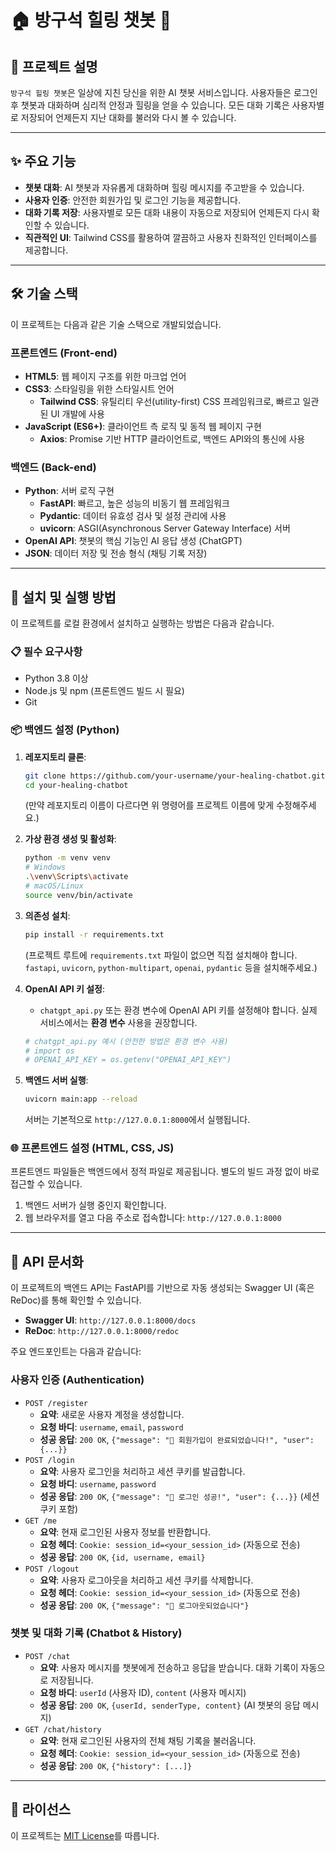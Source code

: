 # 🏠 방구석 힐링 챗봇 🤖

## 📝 프로젝트 설명

`방구석 힐링 챗봇`은 일상에 지친 당신을 위한 AI 챗봇 서비스입니다. 사용자들은 로그인 후 챗봇과 대화하며 심리적 안정과 힐링을 얻을 수 있습니다. 모든 대화 기록은 사용자별로 저장되어 언제든지 지난 대화를 불러와 다시 볼 수 있습니다.

-----

## ✨ 주요 기능

  * **챗봇 대화**: AI 챗봇과 자유롭게 대화하며 힐링 메시지를 주고받을 수 있습니다.
  * **사용자 인증**: 안전한 회원가입 및 로그인 기능을 제공합니다.
  * **대화 기록 저장**: 사용자별로 모든 대화 내용이 자동으로 저장되어 언제든지 다시 확인할 수 있습니다.
  * **직관적인 UI**: Tailwind CSS를 활용하여 깔끔하고 사용자 친화적인 인터페이스를 제공합니다.

-----

## 🛠️ 기술 스택

이 프로젝트는 다음과 같은 기술 스택으로 개발되었습니다.

### 프론트엔드 (Front-end)

  * **HTML5**: 웹 페이지 구조를 위한 마크업 언어
  * **CSS3**: 스타일링을 위한 스타일시트 언어
      * **Tailwind CSS**: 유틸리티 우선(utility-first) CSS 프레임워크로, 빠르고 일관된 UI 개발에 사용
  * **JavaScript (ES6+)**: 클라이언트 측 로직 및 동적 웹 페이지 구현
      * **Axios**: Promise 기반 HTTP 클라이언트로, 백엔드 API와의 통신에 사용

### 백엔드 (Back-end)

  * **Python**: 서버 로직 구현
      * **FastAPI**: 빠르고, 높은 성능의 비동기 웹 프레임워크
      * **Pydantic**: 데이터 유효성 검사 및 설정 관리에 사용
      * **uvicorn**: ASGI(Asynchronous Server Gateway Interface) 서버
  * **OpenAI API**: 챗봇의 핵심 기능인 AI 응답 생성 (ChatGPT)
  * **JSON**: 데이터 저장 및 전송 형식 (채팅 기록 저장)

-----

## 🚀 설치 및 실행 방법

이 프로젝트를 로컬 환경에서 설치하고 실행하는 방법은 다음과 같습니다.

### 📋 필수 요구사항

  * Python 3.8 이상
  * Node.js 및 npm (프론트엔드 빌드 시 필요)
  * Git

### 📦 백엔드 설정 (Python)

1.  **레포지토리 클론**:

    ```bash
    git clone https://github.com/your-username/your-healing-chatbot.git
    cd your-healing-chatbot
    ```

    (만약 레포지토리 이름이 다르다면 위 명령어를 프로젝트 이름에 맞게 수정해주세요.)

2.  **가상 환경 생성 및 활성화**:

    ```bash
    python -m venv venv
    # Windows
    .\venv\Scripts\activate
    # macOS/Linux
    source venv/bin/activate
    ```

3.  **의존성 설치**:

    ```bash
    pip install -r requirements.txt
    ```

    (프로젝트 루트에 `requirements.txt` 파일이 없으면 직접 설치해야 합니다. `fastapi`, `uvicorn`, `python-multipart`, `openai`, `pydantic` 등을 설치해주세요.)

4.  **OpenAI API 키 설정**:

      * `chatgpt_api.py` 또는 환경 변수에 OpenAI API 키를 설정해야 합니다. 실제 서비스에서는 **환경 변수** 사용을 권장합니다.

    <!-- end list -->

    ```python
    # chatgpt_api.py 예시 (안전한 방법은 환경 변수 사용)
    # import os
    # OPENAI_API_KEY = os.getenv("OPENAI_API_KEY")
    ```

5.  **백엔드 서버 실행**:

    ```bash
    uvicorn main:app --reload
    ```

    서버는 기본적으로 `http://127.0.0.1:8000`에서 실행됩니다.

### 🌐 프론트엔드 설정 (HTML, CSS, JS)

프론트엔드 파일들은 백엔드에서 정적 파일로 제공됩니다. 별도의 빌드 과정 없이 바로 접근할 수 있습니다.

1.  백엔드 서버가 실행 중인지 확인합니다.
2.  웹 브라우저를 열고 다음 주소로 접속합니다: `http://127.0.0.1:8000`

-----

## 🚀 API 문서화

이 프로젝트의 백엔드 API는 FastAPI를 기반으로 자동 생성되는 Swagger UI (혹은 ReDoc)를 통해 확인할 수 있습니다.

  * **Swagger UI**: `http://127.0.0.1:8000/docs`
  * **ReDoc**: `http://127.0.0.1:8000/redoc`

주요 엔드포인트는 다음과 같습니다:

### 사용자 인증 (Authentication)

  * `POST /register`
      * **요약**: 새로운 사용자 계정을 생성합니다.
      * **요청 바디**: `username`, `email`, `password`
      * **성공 응답**: `200 OK`, `{"message": "🎉 회원가입이 완료되었습니다!", "user": {...}}`
  * `POST /login`
      * **요약**: 사용자 로그인을 처리하고 세션 쿠키를 발급합니다.
      * **요청 바디**: `username`, `password`
      * **성공 응답**: `200 OK`, `{"message": "🎉 로그인 성공!", "user": {...}}` (세션 쿠키 포함)
  * `GET /me`
      * **요약**: 현재 로그인된 사용자 정보를 반환합니다.
      * **요청 헤더**: `Cookie: session_id=<your_session_id>` (자동으로 전송)
      * **성공 응답**: `200 OK`, `{id, username, email}`
  * `POST /logout`
      * **요약**: 사용자 로그아웃을 처리하고 세션 쿠키를 삭제합니다.
      * **요청 헤더**: `Cookie: session_id=<your_session_id>` (자동으로 전송)
      * **성공 응답**: `200 OK`, `{"message": "👋 로그아웃되었습니다"}`

### 챗봇 및 대화 기록 (Chatbot & History)

  * `POST /chat`
      * **요약**: 사용자 메시지를 챗봇에게 전송하고 응답을 받습니다. 대화 기록이 자동으로 저장됩니다.
      * **요청 바디**: `userId` (사용자 ID), `content` (사용자 메시지)
      * **성공 응답**: `200 OK`, `{userId, senderType, content}` (AI 챗봇의 응답 메시지)
  * `GET /chat/history`
      * **요약**: 현재 로그인된 사용자의 전체 채팅 기록을 불러옵니다.
      * **요청 헤더**: `Cookie: session_id=<your_session_id>` (자동으로 전송)
      * **성공 응답**: `200 OK`, `{"history": [...]}`

-----


## 📄 라이선스

이 프로젝트는 [MIT License](https://www.google.com/search?q=LICENSE)를 따릅니다.
